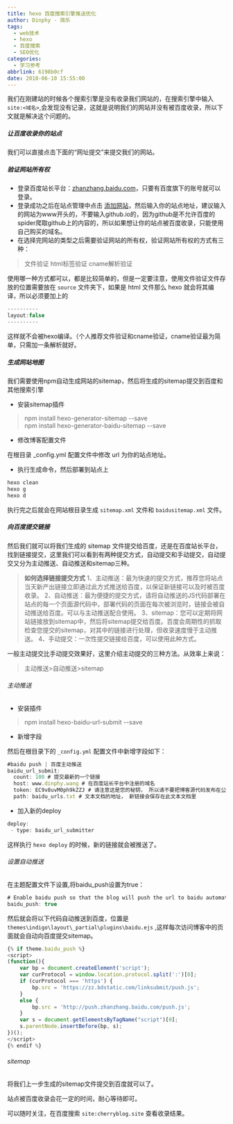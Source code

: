 ```yaml
---
title: hexo 百度搜索引擎推送优化
author: Dinphy - 简乐
tags:
  - web技术
  - hexo
  - 百度搜索
  - SEO优化
categories:
  - 学习参考
abbrlink: 6198b0cf
date: 2018-06-10 15:55:00
---
```

我们在刚建站的时候各个搜索引擎是没有收录我们网站的，在搜索引擎中输入`site:<域名>`,会发现没有记录，这就是说明我们的网站并没有被百度收录，所以下文就是解决这个问题的。

##### 让百度收录你的站点

我们可以直接点击下面的“网址提交”来提交我们的网站。

##### 验证网站所有权
- 登录百度站长平台：[zhanzhang.baidu.com](https://ziyuan.baidu.com/?castk=40323uq72cf42a5a5d360)，只要有百度旗下的账号就可以登录。
- 登录成功之后在站点管理中点击 [添加网站](https://ziyuan.baidu.com/site/siteadd)，然后输入你的站点地址，建议输入的网站为www开头的，不要输入github.io的，因为github是不允许百度的spider爬取github上的内容的，所以如果想让你的站点被百度收录，只能使用自己购买的域名。
- 在选择完网站的类型之后需要验证网站的所有权，验证网站所有权的方式有三种：
> 文件验证
> html标签验证
> cname解析验证

使用哪一种方式都可以，都是比较简单的，但是一定要注意，使用文件验证文件存放的位置需要放在 `source` 文件夹下，如果是 html 文件那么 hexo 就会将其编译，所以必须要加上的
```js
----------
layout:false
----------
```
这样就不会被hexo编译。（个人推荐文件验证和cname验证，cname验证最为简单，只需加一条解析就好。

##### 生成网站地图

我们需要使用npm自动生成网站的sitemap，然后将生成的sitemap提交到百度和其他搜索引擎

- 安装sitemap插件
> npm install hexo-generator-sitemap --save     
> npm install hexo-generator-baidu-sitemap --save

- 修改博客配置文件

在根目录 _config.yml 配置文件中修改 url 为你的站点地址。

- 执行生成命令，然后部署到站点上

```js
hexo clean
hexo g
hexo d
```

执行完之后就会在网站根目录生成 `sitemap.xml` 文件和 `baidusitemap.xml` 文件。

##### 向百度提交链接

然后我们就可以将我们生成的 sitemap 文件提交给百度，还是在百度站长平台，找到链接提交，这里我们可以看到有两种提交方式，自动提交和手动提交，自动提交又分为主动推送、自动推送和sitemap三种。

> **如何选择链接提交方式**
> 1、主动推送：最为快速的提交方式，推荐您将站点当天新产出链接立即通过此方式推送给百度，以保证新链接可以及时被百度收录。
> 2、自动推送：最为便捷的提交方式，请将自动推送的JS代码部署在站点的每一个页面源代码中，部署代码的页面在每次被浏览时，链接会被自动推送给百度。可以与主动推送配合使用。
> 3、sitemap：您可以定期将网站链接放到sitemap中，然后将sitemap提交给百度。百度会周期性的抓取检查您提交的sitemap，对其中的链接进行处理，但收录速度慢于主动推送。
> 4、手动提交：一次性提交链接给百度，可以使用此种方式。

一般主动提交比手动提交效果好，这里介绍主动提交的三种方法。从效率上来说：

> 主动推送>自动推送>sitemap

###### 主动推送
- 安装插件
> npm install hexo-baidu-url-submit --save

- 新增字段

然后在根目录下的 `_config.yml` 配置文件中新增字段如下：
```js
#baidu push | 百度主动推送
baidu_url_submit:
  count: 100 # 提交最新的一个链接
  host: www.dinphy.wang # 在百度站长平台中注册的域名
  token: EC9v8uvM0ph9kZZJ # 请注意这是您的秘钥， 所以请不要把博客源代码发布在公众仓库里!
  path: baidu_urls.txt # 文本文档的地址， 新链接会保存在此文本文档里
```
- 加入新的deploy

```js
deploy:
 - type: baidu_url_submitter
```
这样执行 `hexo deploy` 的时候，新的链接就会被推送了。

###### 设置自动推送

在主题配置文件下设置,将baidu_push设置为true：
```js
# Enable baidu push so that the blog will push the url to baidu automatically which is very helpful for SEO
baidu_push: true
```
然后就会将以下代码自动推送到百度，位置是 `themes\indigo\layout\_partial\plugins\baidu.ejs` ,这样每次访问博客中的页面就会自动向百度提交sitemap。
```js
{% if theme.baidu_push %}
<script>
(function(){
    var bp = document.createElement('script');
    var curProtocol = window.location.protocol.split(':')[0];
    if (curProtocol === 'https') {
        bp.src = 'https://zz.bdstatic.com/linksubmit/push.js';        
    }
    else {
        bp.src = 'http://push.zhanzhang.baidu.com/push.js';
    }
    var s = document.getElementsByTagName("script")[0];
    s.parentNode.insertBefore(bp, s);
})();
</script>
{% endif %}
```
###### sitemap

将我们上一步生成的sitemap文件提交到百度就可以了。

站点被百度收录会花一定的时间，耐心等待即可。

可以随时关注，在百度搜索 `site:cherryblog.site` 查看收录结果。

